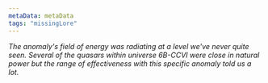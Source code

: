 ```yaml
---
metaData: metaData
tags: "missingLore"
---
```


*The anomaly's field of energy was radiating at a level we've never quite seen. Several of the quasars within universe 6B-CCVI were close in natural power but the range of effectiveness with this specific anomaly told us a lot.*